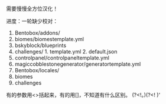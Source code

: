 需要慢慢全方位汉化！

进度：一轮缺少校对：

1. Bentobox/addons/
  1. biomes/biomestemplate.yml
  2. bskyblock/blueprints
  3. challenges/
    1. template.yml
    2. default.json
  4. controlpanel/controlpaneltemplate.yml
  5. magiccobblestonegenerator/generatortemplate.yml
2. Bentobox/locales/
  1. biomes
  2. challenges

有的参数用<>括起来，有的用[]，不知道有什么区别。
(?<!。)(?<! )'